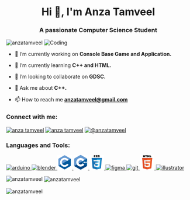
<h1 align="center"  >Hi 👋, I'm Anza Tamveel</h1>
<h3 align="center">A passionate Computer Science Student</h3>
<img align="right" alt="Coding" width="400" src="https://media3.giphy.com/media/nFLW7PNGgN3lI68rdv/200w.gif?cid=6c09b952n41mds1pmcf3w1jay6qvfxiku81i5m9e52clzugz&ep=v1_gifs_search&rid=200w.gif&ct=g">

<p align="left"> <img src="https://komarev.com/ghpvc/?username=anzatamveel&label=Profile%20views&color=0e75b6&style=flat" alt="anzatamveel" /> </p>

- 🔭 I’m currently working on **Console Base Game and Application.**

- 🌱 I’m currently learning **C++ and HTML.**

- 👯 I’m looking to collaborate on **GDSC.**

- 💬 Ask me about **C++.**

- 📫 How to reach me **anzatamveel@gmail.com**

<h3 align="left">Connect with me:</h3>
<p align="left">
<a href="https://www.linkedin.com/in/anza-tamveel-494400290?utm_source=share&utm_campaign=share_via&utm_content=profile&utm_medium=android_app" target="blank"><img align="center" src="https://raw.githubusercontent.com/rahuldkjain/github-profile-readme-generator/master/src/images/icons/Social/linked-in-alt.svg" alt="anza tamveel" height="30" width="40" /></a>
<a href="https://www.hackerrank.com/anza tamveel" target="blank"><img align="center" src="https://raw.githubusercontent.com/rahuldkjain/github-profile-readme-generator/master/src/images/icons/Social/hackerrank.svg" alt="anza tamveel" height="30" width="40" /></a>
<a href="https://www.hackerearth.com/@anzatamveel" target="blank"><img align="center" src="https://raw.githubusercontent.com/rahuldkjain/github-profile-readme-generator/master/src/images/icons/Social/hackerearth.svg" alt="@anzatamveel" height="30" width="40" /></a>
</p>

<h3 align="left">Languages and Tools:</h3>
<p align="left"> <a href="https://www.arduino.cc/" target="_blank" rel="noreferrer"> <img src="https://cdn.worldvectorlogo.com/logos/arduino-1.svg" alt="arduino" width="40" height="40"/> </a> <a href="https://www.blender.org/" target="_blank" rel="noreferrer"> <img src="https://download.blender.org/branding/community/blender_community_badge_white.svg" alt="blender" width="40" height="40"/> </a> <a href="https://www.cprogramming.com/" target="_blank" rel="noreferrer"> <img src="https://raw.githubusercontent.com/devicons/devicon/master/icons/c/c-original.svg" alt="c" width="40" height="40"/> </a> <a href="https://www.w3schools.com/cpp/" target="_blank" rel="noreferrer"> <img src="https://raw.githubusercontent.com/devicons/devicon/master/icons/cplusplus/cplusplus-original.svg" alt="cplusplus" width="40" height="40"/> </a> <a href="https://www.w3schools.com/css/" target="_blank" rel="noreferrer"> <img src="https://raw.githubusercontent.com/devicons/devicon/master/icons/css3/css3-original-wordmark.svg" alt="css3" width="40" height="40"/> </a> <a href="https://www.figma.com/" target="_blank" rel="noreferrer"> <img src="https://www.vectorlogo.zone/logos/figma/figma-icon.svg" alt="figma" width="40" height="40"/> </a> <a href="https://git-scm.com/" target="_blank" rel="noreferrer"> <img src="https://www.vectorlogo.zone/logos/git-scm/git-scm-icon.svg" alt="git" width="40" height="40"/> </a> <a href="https://www.w3.org/html/" target="_blank" rel="noreferrer"> <img src="https://raw.githubusercontent.com/devicons/devicon/master/icons/html5/html5-original-wordmark.svg" alt="html5" width="40" height="40"/> </a> <a href="https://www.adobe.com/in/products/illustrator.html" target="_blank" rel="noreferrer"> <img src="https://www.vectorlogo.zone/logos/adobe_illustrator/adobe_illustrator-icon.svg" alt="illustrator" width="40" height="40"/> </a> </p>

<p><img align="left" src="https://github-readme-stats.vercel.app/api/top-langs?username=anzatamveel&show_icons=true&locale=en&layout=compact" alt="anzatamveel" /></p>

<p>&nbsp;<img align="center" src="https://github-readme-stats.vercel.app/api?username=anzatamveel&show_icons=true&locale=en" alt="anzatamveel" /></p>

<p><img align="center" src="https://github-readme-streak-stats.herokuapp.com/?user=anzatamveel&" alt="anzatamveel" /></p>
